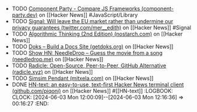 - TODO [Component Party - Compare JS Frameworks (component-party.dev)](https://news.ycombinator.com/item?id=37166073) on [[Hacker News]] #JavaScript/Library
- TODO [Signal: Will leave the EU market rather than undermine our privacy guarantees (twitter.com/mer__edith)](https://news.ycombinator.com/item?id=40551260) on [[Hacker News]] #Signal
- TODO [Algorithmic Thinking (2nd Edition) (nostarch.com)](https://news.ycombinator.com/item?id=39578007) on [[Hacker News]]
- TODO [Doks – Build a Docs Site (getdoks.org)](https://news.ycombinator.com/item?id=39605670) on [[Hacker News]]
- TODO [Show HN: NeedleDrop – Guess the movie from a song (needledrop.me)](https://news.ycombinator.com/item?id=39604245) on [[Hacker News]]
- TODO [Radicle: Open-Source, Peer-to-Peer, GitHub Alternative (radicle.xyz)](https://news.ycombinator.com/item?id=39600810) on [[Hacker News]]
- TODO [Simsim Pendant (mitxela.com)](https://news.ycombinator.com/item?id=39607300) on [[Hacker News]]
- DONE [HN-text: an easy-to-use, text-first Hacker News terminal client (github.com/piqoni)](https://news.ycombinator.com/item?id=40556995) on [[Hacker News]] #[[HN-text]]
  :LOGBOOK:
  CLOCK: [2024-06-03 Mon 12:00:09]--[2024-06-03 Mon 12:16:36] =>  00:16:27
  :END: